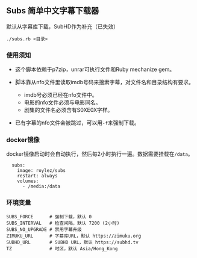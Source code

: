 ## Subs 简单中文字幕下载器

默认从字幕库下载，SubHD作为补充（已失效）

```
./subs.rb <目录>
```

### 使用须知

- 这个脚本依赖于p7zip，unrar可执行文件和Ruby mechanize gem。

- 脚本靠从nfo文件里读取imdb号码来搜索字幕，对文件名和目录结构有要求。

  + imdb号必须已经在nfo文件中。
  + 电影的nfo文件必须与电影同名。
  + 剧集的文件名必须含有S0XE0X字样。

- 已有字幕的nfo文件会被跳过，可以用`-f`来强制下载。

### docker镜像

docker镜像启动时会自动执行，然后每2小时执行一遍。数据需要挂载在`/data`。


```
  subs:
    image: roylez/subs
    restart: always
    volumes:
      - /media:/data
```

### 环境变量

```
SUBS_FORCE      # 强制下载，默认 0
SUBS_INTERVAL   # 检查间隔，默认 7200 (2小时)
SUBS_NO_UPGRADE # 禁用字幕升级
ZIMUKU_URL      # 字幕库URL，默认 https://zimuku.org
SUBHD_URL       # SUBHD URL，默认 https://subhd.tv
TZ              # 时区，默认 Asia/Hong_Kong
```
